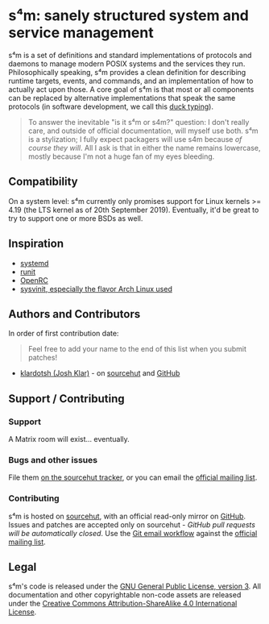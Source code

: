 s⁴m: sanely structured system and service management
====================================================
s⁴m is a set of definitions and standard implementations of protocols and
daemons to manage modern POSIX systems and the services they run.
Philosophically speaking, s⁴m provides a clean definition for describing runtime
targets, events, and commands, and an implementation of how to actually act upon
those. A core goal of s⁴m is that most or all components can be replaced by
alternative implementations that speak the same protocols (in software
development, we call this [duck
typing](https://en.wikipedia.org/wiki/Duck_typing)).

> To answer the inevitable "is it s⁴m or s4m?" question: I don't really care,
> and outside of official documentation, will myself use both. s⁴m is a
> stylization; I fully expect packagers will use s4m because *of course they
> will*. All I ask is that in either the name remains lowercase, mostly because
> I'm not a huge fan of my eyes bleeding.

Compatibility
-------------
On a system level: s⁴m currently only promises support for Linux kernels >= 4.19
(the LTS kernel as of 20th September 2019). Eventually, it'd be great to try to
support one or more BSDs as well.

Inspiration
-----------
- [systemd](https://freedesktop.org/wiki/Software/systemd/)
- [runit](http://smarden.org/runit/)
- [OpenRC](https://wiki.gentoo.org/wiki/Project:OpenRC)
- [sysvinit, especially the flavor Arch Linux used](https://wiki.archlinux.org/index.php/SysVinit)

Authors and Contributors
------------------------
In order of first contribution date:

> Feel free to add your name to the end of this list when you submit patches!

- [klardotsh (Josh Klar)](mailto:josh+s4m@klar.sh) - on [sourcehut](https://git.sr.ht/~klardotsh) and [GitHub](https://github.com/klardotsh)

Support / Contributing
----------------------
### Support
A Matrix room will exist... eventually.

### Bugs and other issues
File them [on the sourcehut tracker](https://todo.sr.ht/~klardotsh/s4m), or you
can email the [official mailing list](https://lists.sr.ht/~klardotsh/s4m).

### Contributing
s⁴m is hosted on [sourcehut](https://git.sr.ht/~klardotsh/s4m), with an official
read-only mirror on [GitHub](https://github.com/klardotsh/s4m). Issues and
patches are accepted only on sourcehut - _GitHub pull requests will be
automatically closed_. Use the [Git email workflow](https://git-send-email.io)
against the [official mailing list](https://lists.sr.ht/~klardotsh/s4m).

Legal
-----
s⁴m's code is released under the [GNU General Public License, version
3](https://tldrlegal.com/license/gnu-general-public-license-v3-(gpl-3)). All
documentation and other copyrightable non-code assets are released under the
[Creative Commons Attribution-ShareAlike 4.0 International
License](https://tldrlegal.com/license/creative-commons-attribution-sharealike-4.0-international-(cc-by-sa-4.0)).


